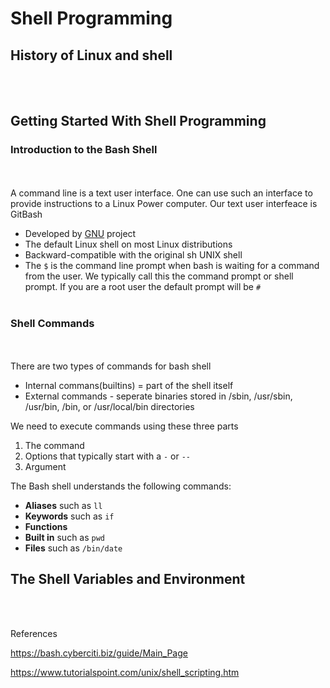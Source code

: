 # Shell Programming


## **History of Linux and shell**
<br></br>
## **Getting Started With Shell Programming**

### **Introduction to the Bash Shell**
<br></br>
A command line is a text user interface. One can use such an interface to provide instructions to a Linux Power computer. Our text user interfeace is GitBash
* Developed by [GNU](https://bash.cyberciti.biz/guide/GNU) project
* The default Linux shell on most Linux distributions
* Backward-compatible with the original sh UNIX shell
* The ```$``` is the command line prompt when bash is waiting for a command from the user. We typically call this the command prompt or shell prompt. If you are a root user the default prompt will be ```#```
<br></br>
### **Shell Commands**
<br></br>
There are two types of commands for bash shell
* Internal commans(builtins) = part of the shell itself
* External commands - seperate binaries stored in /sbin, /usr/sbin, /usr/bin, /bin, or /usr/local/bin directories

We need to execute commands using these three parts

1. The command
2. Options that typically start with a ```-``` or ```--```
3. Argument

The Bash shell understands the following commands:

* **Aliases** such as ```ll```
* **Keywords** such as ```if```
* **Functions**
* **Built in** such as ```pwd```
* **Files** such as ```/bin/date```
## **The Shell Variables and Environment**
<br></br>


References

https://bash.cyberciti.biz/guide/Main_Page

https://www.tutorialspoint.com/unix/shell_scripting.htm